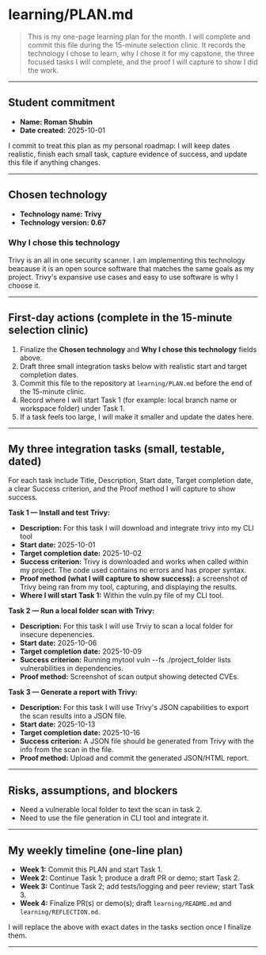 # learning/PLAN.md

> This is my one-page learning plan for the month. I will complete and commit this file during the 15-minute selection clinic. It records the technology I chose to learn, why I chose it for my capstone, the three focused tasks I will complete, and the proof I will capture to show I did the work.

---

## Student commitment

-   **Name: Roman Shubin**
-   **Date created:** 2025-10-01

I commit to treat this plan as my personal roadmap: I will keep dates realistic, finish each small task, capture evidence of success, and update this file if anything changes.

---

## Chosen technology

-   **Technology name: Trivy**
-   **Technology version: 0.67**

### Why I chose this technology

Trivy is an all in one security scanner. I am implementing this technology beacause it is an open source software that matches the same goals as my project. Trivy's expansive use cases and easy to use software is why I choose it.

---

## First-day actions (complete in the 15-minute selection clinic)

1. Finalize the **Chosen technology** and **Why I chose this technology** fields above.
2. Draft three small integration tasks below with realistic start and target completion dates.
3. Commit this file to the repository at `learning/PLAN.md` before the end of the 15-minute clinic.
4. Record where I will start Task 1 (for example: local branch name or workspace folder) under Task 1.
5. If a task feels too large, I will make it smaller and update the dates here.

---

## My three integration tasks (small, testable, dated)

For each task include Title, Description, Start date, Target completion date, a clear Success criterion, and the Proof method I will capture to show success.

**Task 1 — Install and test Trivy:**

-   **Description:** For this task I will download and integrate trivy into my CLI tool
-   **Start date:** 2025-10-01
-   **Target completion date:** 2025-10-02
-   **Success criterion:** Trivy is downloaded and works when called within my project. The code used contains no errors and has proper syntax.
-   **Proof method (what I will capture to show success):** a screenshot of Trivy being ran from my tool, capturing, and displaying the results.
-   **Where I will start Task 1:** Within the vuln.py file of my CLI tool.

**Task 2 — Run a local folder scan with Trivy:**

-   **Description:** For this task I will use Trviy to scan a local folder for insecure depenencies.
-   **Start date:** 2025-10-06
-   **Target completion date:** 2025-10-09
-   **Success criterion:** Running mytool vuln --fs ./project_folder lists vulnerabilities in dependencies.
-   **Proof method:** Screenshot of scan output showing detected CVEs.

**Task 3 — Generate a report with Trivy:**

-   **Description:** For this task I will use Trivy's JSON capabilities to export the scan results into a JSON file.
-   **Start date:** 2025-10-13
-   **Target completion date:** 2025-10-16
-   **Success criterion:** A JSON file should be generated from Trivy with the info from the scan in the file.
-   **Proof method:** Upload and commit the generated JSON/HTML report.

---

## Risks, assumptions, and blockers

-  Need a vulnerable local folder to text the scan in task 2.
-  Need to use the file generation in CLI tool and integrate it. 

---

## My weekly timeline (one-line plan)

-   **Week 1:** Commit this PLAN and start Task 1.
-   **Week 2:** Continue Task 1; produce a draft PR or demo; start Task 2.
-   **Week 3:** Continue Task 2; add tests/logging and peer review; start Task 3.
-   **Week 4:** Finalize PR(s) or demo(s); draft `learning/README.md` and `learning/REFLECTION.md`.

I will replace the above with exact dates in the tasks section once I finalize them.

---